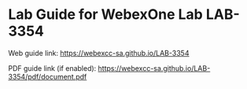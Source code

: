 # Lab Guide for WebexOne Lab LAB-3354

Web guide link: https://webexcc-sa.github.io/LAB-3354

PDF guide link (if enabled): https://webexcc-sa.github.io/LAB-3354/pdf/document.pdf
